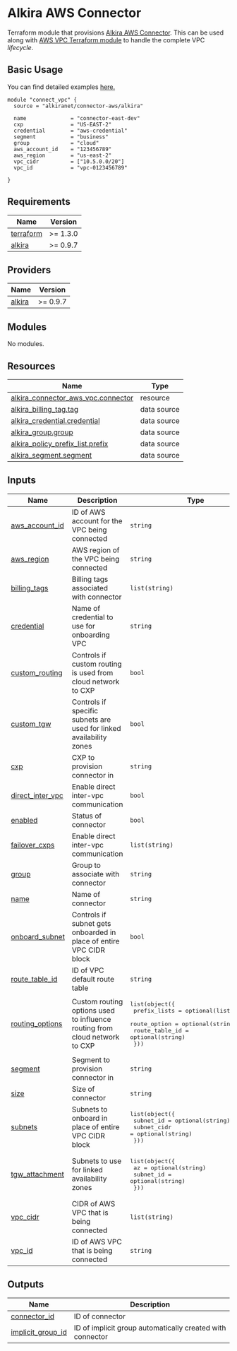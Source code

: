 # Alkira AWS Connector
Terraform module that provisions [Alkira AWS Connector](https://registry.terraform.io/providers/alkiranet/alkira/latest/docs/resources/connector_aws_vpc). This can be used along with [AWS VPC Terraform module](https://github.com/terraform-aws-modules/terraform-aws-vpc) to handle the complete VPC _lifecycle_.

## Basic Usage
You can find detailed examples [here.](./examples)
```hcl
module "connect_vpc" {
  source = "alkiranet/connector-aws/alkira"

  name              = "connector-east-dev"
  cxp               = "US-EAST-2"
  credential        = "aws-credential"
  segment           = "business"
  group             = "cloud"
  aws_account_id    = "123456789"
  aws_region        = "us-east-2"
  vpc_cidr          = ["10.5.0.0/20"]
  vpc_id            = "vpc-0123456789"

}
```
<!-- BEGIN_TF_DOCS -->
## Requirements

| Name | Version |
|------|---------|
| <a name="requirement_terraform"></a> [terraform](#requirement\_terraform) | >= 1.3.0 |
| <a name="requirement_alkira"></a> [alkira](#requirement\_alkira) | >= 0.9.7 |

## Providers

| Name | Version |
|------|---------|
| <a name="provider_alkira"></a> [alkira](#provider\_alkira) | >= 0.9.7 |

## Modules

No modules.

## Resources

| Name | Type |
|------|------|
| [alkira_connector_aws_vpc.connector](https://registry.terraform.io/providers/alkiranet/alkira/latest/docs/resources/connector_aws_vpc) | resource |
| [alkira_billing_tag.tag](https://registry.terraform.io/providers/alkiranet/alkira/latest/docs/data-sources/billing_tag) | data source |
| [alkira_credential.credential](https://registry.terraform.io/providers/alkiranet/alkira/latest/docs/data-sources/credential) | data source |
| [alkira_group.group](https://registry.terraform.io/providers/alkiranet/alkira/latest/docs/data-sources/group) | data source |
| [alkira_policy_prefix_list.prefix](https://registry.terraform.io/providers/alkiranet/alkira/latest/docs/data-sources/policy_prefix_list) | data source |
| [alkira_segment.segment](https://registry.terraform.io/providers/alkiranet/alkira/latest/docs/data-sources/segment) | data source |

## Inputs

| Name | Description | Type | Default | Required |
|------|-------------|------|---------|:--------:|
| <a name="input_aws_account_id"></a> [aws\_account\_id](#input\_aws\_account\_id) | ID of AWS account for the VPC being connected | `string` | n/a | yes |
| <a name="input_aws_region"></a> [aws\_region](#input\_aws\_region) | AWS region of the VPC being connected | `string` | n/a | yes |
| <a name="input_billing_tags"></a> [billing\_tags](#input\_billing\_tags) | Billing tags associated with connector | `list(string)` | `[]` | no |
| <a name="input_credential"></a> [credential](#input\_credential) | Name of credential to use for onboarding VPC | `string` | n/a | yes |
| <a name="input_custom_routing"></a> [custom\_routing](#input\_custom\_routing) | Controls if custom routing is used from cloud network to CXP | `bool` | `false` | no |
| <a name="input_custom_tgw"></a> [custom\_tgw](#input\_custom\_tgw) | Controls if specific subnets are used for linked availability zones | `bool` | `false` | no |
| <a name="input_cxp"></a> [cxp](#input\_cxp) | CXP to provision connector in | `string` | n/a | yes |
| <a name="input_direct_inter_vpc"></a> [direct\_inter\_vpc](#input\_direct\_inter\_vpc) | Enable direct inter-vpc communication | `bool` | `false` | no |
| <a name="input_enabled"></a> [enabled](#input\_enabled) | Status of connector | `bool` | `true` | no |
| <a name="input_failover_cxps"></a> [failover\_cxps](#input\_failover\_cxps) | Enable direct inter-vpc communication | `list(string)` | `[]` | no |
| <a name="input_group"></a> [group](#input\_group) | Group to associate with connector | `string` | `""` | no |
| <a name="input_name"></a> [name](#input\_name) | Name of connector | `string` | n/a | yes |
| <a name="input_onboard_subnet"></a> [onboard\_subnet](#input\_onboard\_subnet) | Controls if subnet gets onboarded in place of entire VPC CIDR block | `bool` | `false` | no |
| <a name="input_route_table_id"></a> [route\_table\_id](#input\_route\_table\_id) | ID of VPC default route table | `string` | `""` | no |
| <a name="input_routing_options"></a> [routing\_options](#input\_routing\_options) | Custom routing options used to influence routing from cloud network to CXP | <pre>list(object({<br>    prefix_lists    = optional(list(string))<br>    route_option    = optional(string)<br>    route_table_id  = optional(string)<br>  }))</pre> | `[]` | no |
| <a name="input_segment"></a> [segment](#input\_segment) | Segment to provision connector in | `string` | n/a | yes |
| <a name="input_size"></a> [size](#input\_size) | Size of connector | `string` | `"SMALL"` | no |
| <a name="input_subnets"></a> [subnets](#input\_subnets) | Subnets to onboard in place of entire VPC CIDR block | <pre>list(object({<br>    subnet_id    = optional(string)<br>    subnet_cidr  = optional(string)<br>  }))</pre> | `[]` | no |
| <a name="input_tgw_attachment"></a> [tgw\_attachment](#input\_tgw\_attachment) | Subnets to use for linked availability zones | <pre>list(object({<br>    az         = optional(string)<br>    subnet_id  = optional(string)<br>  }))</pre> | `[]` | no |
| <a name="input_vpc_cidr"></a> [vpc\_cidr](#input\_vpc\_cidr) | CIDR of AWS VPC that is being connected | `list(string)` | `[]` | no |
| <a name="input_vpc_id"></a> [vpc\_id](#input\_vpc\_id) | ID of AWS VPC that is being connected | `string` | n/a | yes |

## Outputs

| Name | Description |
|------|-------------|
| <a name="output_connector_id"></a> [connector\_id](#output\_connector\_id) | ID of connector |
| <a name="output_implicit_group_id"></a> [implicit\_group\_id](#output\_implicit\_group\_id) | ID of implicit group automatically created with connector |
<!-- END_TF_DOCS -->